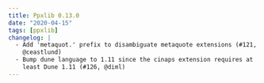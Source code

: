 ```yaml
---
title: Ppxlib 0.13.0
date: "2020-04-15"
tags: [ppxlib]
changelog: |
  - Add 'metaquot.' prefix to disambiguate metaquote extensions (#121,
    @ceastlund)
  - Bump dune language to 1.11 since the cinaps extension requires at
    least Dune 1.11 (#126, @diml)
---
```


